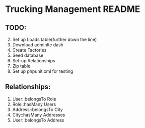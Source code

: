 # Trucking Management README

## TODO:
2. Set up Loads table(further down the line)
3. Download adminlte dash
4. Create Factories
5. Seed database
6. Set-up Relationships
9. Zip table
11. Set up phpunit xml for testing

## Relationships:
1. User::belongsTo Role
2. Role::hasMany Users
3. Address::belongsTo City
4. City::hasMany Addresses
5. User::belongsTo Address

